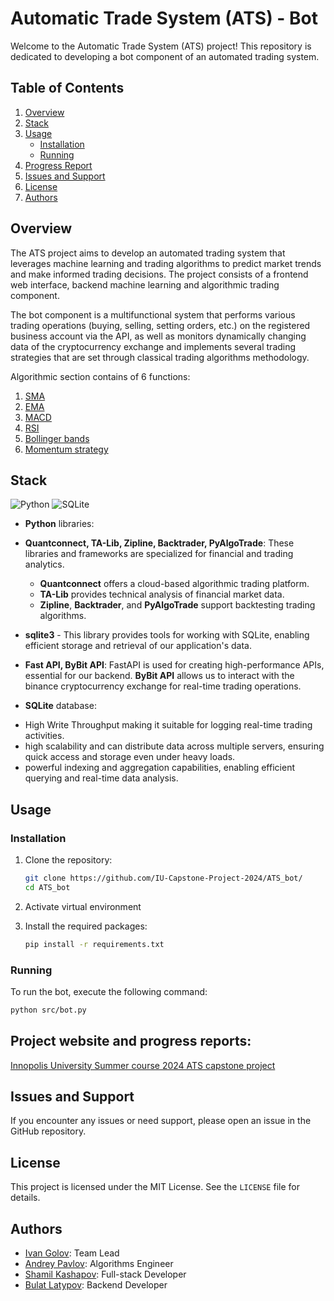 # Automatic Trade System (ATS) - Bot

Welcome to the Automatic Trade System (ATS) project! This repository is dedicated to developing a bot component of an automated trading system.

## Table of Contents

1. [Overview](#overview)
2. [Stack](#stack)
3. [Usage](#usage)
   - [Installation](#installation)
   - [Running](#running)
4. [Progress Report](#progress-report)
5. [Issues and Support](#issues-and-support)
6. [License](#license)
7. [Authors](#authors)

## Overview

The ATS project aims to develop an automated trading system that leverages machine learning and trading algorithms to predict market trends and make informed trading decisions. The project consists of a frontend web interface, backend machine learning and algorithmic trading component.

The bot component is a multifunctional system that performs various trading operations (buying, selling, setting orders, etc.) on the registered business account via the API, as well as monitors dynamically changing data of the cryptocurrency exchange and implements several trading strategies that are set through classical trading algorithms methodology.

Algorithmic section contains of 6 functions:
1. [SMA](https://github.com/IU-Capstone-Project-2024/ATS_bot/blob/main/src/algorithms/sma_algorithm.py)
2. [EMA](https://github.com/IU-Capstone-Project-2024/ATS_bot/blob/main/src/algorithms/ema_algorithm.py)
3. [MACD](https://github.com/IU-Capstone-Project-2024/ATS_bot/blob/main/src/algorithms/macd_algorithm.py)
4. [RSI](https://github.com/IU-Capstone-Project-2024/ATS_bot/blob/main/src/algorithms/rsi_algorithm.py)
5. [Bollinger bands](https://github.com/IU-Capstone-Project-2024/ATS_bot/blob/main/src/algorithms/bollinger_bands_algorithm.py)
6. [Momentum strategy](https://github.com/IU-Capstone-Project-2024/ATS_bot/blob/main/src/algorithms/momentum_strategy.py)


## Stack
![Python](https://img.shields.io/badge/Python-FFD43B?style=for-the-badge&logo=python&logoColor=blue)
![SQLite](https://img.shields.io/badge/Sqlite-003B57?style=for-the-badge&logo=sqlite&logoColor=white)

- **Python** libraries:
 * **Quantconnect, TA-Lib, Zipline, Backtrader, PyAlgoTrade**: These libraries and frameworks are specialized for financial and trading analytics.
   * **Quantconnect** offers a cloud-based algorithmic trading platform.
   * **TA-Lib** provides technical analysis of financial market data.
   * **Zipline**, **Backtrader**, and **PyAlgoTrade** support backtesting trading algorithms.
 * **sqlite3** - This library provides tools for working with SQLite, enabling efficient storage and retrieval of our application's data.


* **Fast API, ByBit API**: FastAPI is used for creating high-performance APIs, essential for our backend. **ByBit API** allows us to interact with the binance cryptocurrency exchange for real-time trading operations.


- **SQLite** database:
 * High Write Throughput making it suitable for logging real-time trading activities.
 * high scalability and can distribute data across multiple servers, ensuring quick access and storage even under heavy loads.
 * powerful indexing and aggregation capabilities, enabling efficient querying and real-time data analysis.




## Usage

### Installation

1. Clone the repository:
   ```bash
   git clone https://github.com/IU-Capstone-Project-2024/ATS_bot/
   cd ATS_bot
   ```

2. Activate virtual environment

3. Install the required packages:
   ```bash
   pip install -r requirements.txt
   ```

### Running

To run the bot, execute the following command:

```bash
python src/bot.py
```

## Project website and progress reports:

[Innopolis University Summer course 2024 ATS capstone project](https://capstone.innopolis.university/docs/2024/ats/week1)

## Issues and Support

If you encounter any issues or need support, please open an issue in the GitHub repository.

## License

This project is licensed under the MIT License. See the `LICENSE` file for details.

## Authors

- [Ivan Golov](https://github.com/IVproger): Team Lead
- [Andrey Pavlov](https://github.com/IAndermanI): Algorithms Engineer
- [Shamil Kashapov](https://github.com/favelanky): Full-stack Developer
- [Bulat Latypov](https://github.com/Bulatypov): Backend Developer
